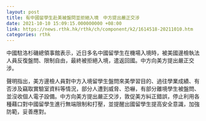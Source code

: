 ```yaml
---
layout: post
title: 有中國留學生赴美被盤問並拒絕入境　中方提出嚴正交涉
date: 2021-10-10 15:09:15.000000000 +08:00
link: https://news.rthk.hk/rthk/ch/component/k2/1614518-20211010.htm
categories: rthk
---
```


中國駐洛杉磯總領事館表示，近日多名中國留學生在機場入境時，被美國邊檢執法人員反復盤問、限制自由，最終被拒絕入境，遣返回國。中方向美方提出嚴正交涉。

聲明指出，美方邊檢人員對中方入境留學生盤問來美學習目的、過往學業成績、有否涉及竊取實驗室資料等情況，部分人遭到威脅、恐嚇，有部分離境學生被盤問、並沒收個人電子設備。中方向美方提出嚴正交涉，敦促美方糾正錯誤，停止利用各種藉口對中國留學生進行無端限制和打壓，並提醒出國留學生提高安全意識，加強防範，妥善應對。

